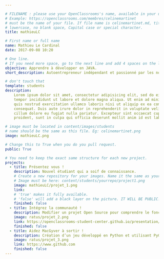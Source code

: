 ```yaml
---

# FILENAME : please use your OpenClassrooms's name, available in your url.
# Example: https://openclassrooms.com/membres/celinemartinet
# must be the name of your file. If file name is celinemartinet.md, title is celinemartinet.
# lowercase, no blank space, Capital case or special character.
title: mathieuLC

# First name or full name
name: Mathieu Le Cardinal
date: 2017-09-08 10:20

# One line.
# If you need more space, go to the next line and add 4 spaces on the left, as in 'description'.
objective: Apprendre à développer en JAVA.
short_description: Autoentrepreneur indépendant et passionné par les nouvelles technologies. J'ai soif d'apprendre avec openclassrooms et leur méthode ouverte et concrète.

# don't touch that
template: students
description:
    Lorem ipsum dolor sit amet, consectetur adipisicing elit, sed do eiusmod
    tempor incididunt ut labore et dolore magna aliqua. Ut enim ad minim veniam,
    quis nostrud exercitation ullamco laboris nisi ut aliquip ex ea commodo
    consequat. Duis aute irure dolor in reprehenderit in voluptate velit esse
    cillum dolore eu fugiat nulla pariatur. Excepteur sint occaecat cupidatat non
    proident, sunt in culpa qui officia deserunt mollit anim id est laborum.

# image must be located in content/images/students
# name should be the same as this file. Eg: celinemartinet.png
image: mathieuLC.png

# Change this to True when you do you pull request.
public: True

# You need to keep the exact same structure for each new project.
projects:
  - title: Présentez vous !
    description: Nouvel étudiant qui a soif de connaissance.
    # Create a new repository for your images. Name it the same as your nickname and profile picture.
    # Image must be here: content/students/yourrepo/project1.png
    image: mathieuLC/projet_1.png
    link:
    # 'true' makes it fully available.
    # 'false' will add a black layer on the picture. IT WILL BE PUBLIC!
    finished: false
  - title: Intégrez la communauté !
    description: Modifier un projet Open Source pour comprendre le fonctionnement de Git, de Github et des pull requests. 
    image: ratus/projet_2.png
    link: https://openclassrooms-student-center.github.io/presentation/students/ratus.html
    finished: false
  - title: Aidez MacGyver à sortir !
    description: Création d’un jeu développé en Python et utilisant PyGame.
    image: ratus/projet_3.png
    link: https://www.github.com
    finished: false
---
```

